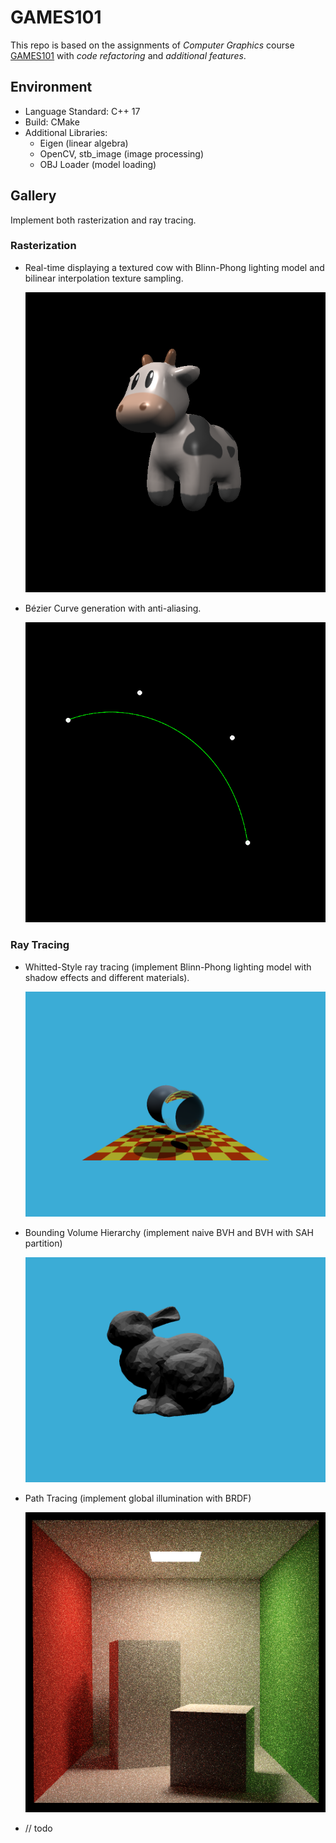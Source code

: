 # GAMES101

This repo is based on the assignments of *Computer Graphics* course [GAMES101](https://sites.cs.ucsb.edu/~lingqi/teaching/games101.html) with *code refactoring* and *additional features*.



## Environment

* Language Standard: C++ 17
* Build: CMake
* Additional Libraries:
  * Eigen (linear algebra)
  * OpenCV, stb_image (image processing)
  * OBJ Loader (model loading)



## Gallery

Implement both rasterization and ray tracing.

### Rasterization

* Real-time displaying a textured cow with Blinn-Phong lighting model and bilinear interpolation texture sampling.

  ![Assignment3](Assignment3/image/output_texture_bilinear.png)

  

* Bézier Curve generation with anti-aliasing.

  ![Assignment4](Assignment4/image/bezier_curve_with_anti_aliasing.png)



### Ray Tracing

* Whitted-Style ray tracing (implement Blinn-Phong lighting model with shadow effects and different materials).

  ![Assignment5](Assignment5/image/output.png)

  

* Bounding Volume Hierarchy (implement naive BVH and BVH with SAH partition)

  ![Assignment6](Assignment6/image/output.png)

  

* Path Tracing (implement global illumination with BRDF)

  ![Assignment6](Assignment7/image/output.png)

* // todo